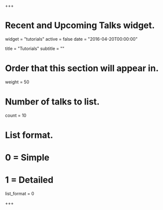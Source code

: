 +++
# Recent and Upcoming Talks widget.
widget = "tutorials"
active = false
date = "2016-04-20T00:00:00"

title = "Tutorials"
subtitle = ""

# Order that this section will appear in.
weight = 50

# Number of talks to list.
count = 10

# List format.
#   0 = Simple
#   1 = Detailed
list_format = 0

+++

